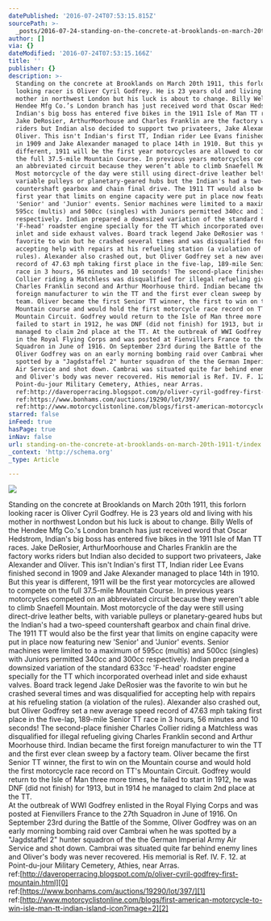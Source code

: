 ```yaml
---
datePublished: '2016-07-24T07:53:15.815Z'
sourcePath: >-
  _posts/2016-07-24-standing-on-the-concrete-at-brooklands-on-march-20th-1911-t.md
author: []
via: {}
dateModified: '2016-07-24T07:53:15.166Z'
title: ''
publisher: {}
description: >-
  Standing on the concrete at Brooklands on March 20th 1911, this forlorn
  looking racer is Oliver Cyril Godfrey. He is 23 years old and living with his
  mother in northwest London but his luck is about to change. Billy Wells of the
  Hendee Mfg Co.’s London branch has just received word that Oscar Hedstrom,
  Indian's big boss has entered five bikes in the 1911 Isle of Man TT races.
  Jake DeRosier, ArthurMoorhouse and Charles Franklin are the factory works
  riders but Indian also decided to support two privateers, Jake Alexander and
  Oliver. This isn't Indian's first TT, Indian rider Lee Evans finished second
  in 1909 and Jake Alexander managed to place 14th in 1910. But this year is
  different, 1911 will be the first year motorcycles are allowed to compete on
  the full 37.5-mile Mountain Course. In previous years motorcycles competed on
  an abbreviated circuit because they weren’t able to climb Snaefell Mountain.
  Most motorcycle of the day were still using direct-drive leather belts, with
  variable pulleys or planetary-geared hubs but the Indian's had a two-speed
  countershaft gearbox and chain final drive. The 1911 TT would also be the
  first year that limits on engine capacity were put in place now featuring new
  'Senior' and 'Junior' events. Senior machines were limited to a maximum of
  595cc (multis) and 500cc (singles) with Juniors permitted 340cc and 300cc
  respectively. Indian prepared a downsized variation of the standard 633cc
  'F-head' roadster engine specially for the TT which incorporated overhead
  inlet and side exhaust valves. Board track legend Jake DeRosier was the
  favorite to win but he crashed several times and was disqualified for
  accepting help with repairs at his refueling station (a violation of the
  rules). Alexander also crashed out, but Oliver Godfrey set a new average speed
  record of 47.63 mph taking first place in the five-lap, 189-mile Senior TT
  race in 3 hours, 56 minutes and 10 seconds! The second-place finisher Charles
  Collier riding a Matchless was disqualified for illegal refueling giving
  Charles Franklin second and Arthur Moorhouse third. Indian became the first
  foreign manufacturer to win the TT and the first ever clean sweep by a factory
  team. Oliver became the first Senior TT winner, the first to win on the
  Mountain course and would hold the first motorcycle race record on TT's
  Mountain Circuit. Godfrey would return to the Isle of Man three more times, he
  failed to start in 1912, he was DNF (did not finish) for 1913, but in 1914 he
  managed to claim 2nd place at the TT. At the outbreak of WWI Godfrey enlisted
  in the Royal Flying Corps and was posted at Fienvillers France to the 27th
  Squadron in June of 1916. On September 23rd during the Battle of the Somme,
  Oliver Godfrey was on an early morning bombing raid over Cambrai when he was
  spotted by a "Jagdstaffel 2" hunter squadron of the the German Imperial Army
  Air Service and shot down. Cambrai was situated quite far behind enemy lines
  and Oliver's body was never recovered. His memorial is Ref. IV. F. 12. at
  Point-du-jour Military Cemetery, Athies, near Arras.
  ref:http://daveroperracing.blogspot.com/p/oliver-cyril-godfrey-first-mountain.html
  ref:https://www.bonhams.com/auctions/19290/lot/397/
  ref:http://www.motorcyclistonline.com/blogs/first-american-motorcycle-to-win-isle-man-tt-indian-island-icon?image=2
starred: false
inFeed: true
hasPage: true
inNav: false
url: standing-on-the-concrete-at-brooklands-on-march-20th-1911-t/index.html
_context: 'http://schema.org'
_type: Article

---
```

![](https://the-grid-user-content.s3-us-west-2.amazonaws.com/b14db4b4-2b26-49b1-809a-8e5b31ab20ac.jpg)

Standing on the concrete at Brooklands on March 20th 1911, this forlorn looking racer is Oliver Cyril Godfrey. He is 23 years old and living with his mother in northwest London but his luck is about to change. Billy Wells of the Hendee Mfg Co.'s London branch has just received word that Oscar Hedstrom, Indian's big boss has entered five bikes in the 1911 Isle of Man TT races. Jake DeRosier, ArthurMoorhouse and Charles Franklin are the factory works riders but Indian also decided to support two privateers, Jake Alexander and Oliver. This isn't Indian's first TT, Indian rider Lee Evans finished second in 1909 and Jake Alexander managed to place 14th in 1910\. But this year is different, 1911 will be the first year motorcycles are allowed to compete on the full 37.5-mile Mountain Course. In previous years motorcycles competed on an abbreviated circuit because they weren't able to climb Snaefell Mountain. Most motorcycle of the day were still using direct-drive leather belts, with variable pulleys or planetary-geared hubs but the Indian's had a two-speed countershaft gearbox and chain final drive.  
The 1911 TT would also be the first year that limits on engine capacity were put in place now featuring new 'Senior' and 'Junior' events. Senior machines were limited to a maximum of 595cc (multis) and 500cc (singles) with Juniors permitted 340cc and 300cc respectively. Indian prepared a downsized variation of the standard 633cc 'F-head' roadster engine specially for the TT which incorporated overhead inlet and side exhaust valves. Board track legend Jake DeRosier was the favorite to win but he crashed several times and was disqualified for accepting help with repairs at his refueling station (a violation of the rules). Alexander also crashed out, but Oliver Godfrey set a new average speed record of 47.63 mph taking first place in the five-lap, 189-mile Senior TT race in 3 hours, 56 minutes and 10 seconds! The second-place finisher Charles Collier riding a Matchless was disqualified for illegal refueling giving Charles Franklin second and Arthur Moorhouse third. Indian became the first foreign manufacturer to win the TT and the first ever clean sweep by a factory team. Oliver became the first Senior TT winner, the first to win on the Mountain course and would hold the first motorcycle race record on TT's Mountain Circuit. Godfrey would return to the Isle of Man three more times, he failed to start in 1912, he was DNF (did not finish) for 1913, but in 1914 he managed to claim 2nd place at the TT.  
At the outbreak of WWI Godfrey enlisted in the Royal Flying Corps and was posted at Fienvillers France to the 27th Squadron in June of 1916\. On September 23rd during the Battle of the Somme, Oliver Godfrey was on an early morning bombing raid over Cambrai when he was spotted by a "Jagdstaffel 2" hunter squadron of the the German Imperial Army Air Service and shot down. Cambrai was situated quite far behind enemy lines and Oliver's body was never recovered. His memorial is Ref. IV. F. 12\. at Point-du-jour Military Cemetery, Athies, near Arras.  
ref:[http://daveroperracing.blogspot.com/p/oliver-cyril-godfrey-first-mountain.html][0]  
ref:[https://www.bonhams.com/auctions/19290/lot/397/][1]  
ref:[http://www.motorcyclistonline.com/blogs/first-american-motorcycle-to-win-isle-man-tt-indian-island-icon?image=2][2]

[0]: http://l.facebook.com/l.php?u=http%3A%2F%2Fdaveroperracing.blogspot.com%2Fp%2Foliver-cyril-godfrey-first-mountain.html&h=VAQErR7SR&enc=AZNv5AS2L5I6IZ_0YGuX-6S1HM0aE-ibeZC_agjEo6EnLmdnGjf2LJ8fdFJpO0qYbnCvm0oROFYMmXfN-aQ8hzCgjmuZeJa2VeMAJkIEThr7RMlgP6zMKpH-YBdaz11_E3YFrpq3DRI8IImQ4kcUl2Su&s=1
[1]: https://www.bonhams.com/auctions/19290/lot/397/
[2]: http://www.motorcyclistonline.com/blogs/first-american-motorcycle-to-win-isle-man-tt-indian-island-icon?image=2